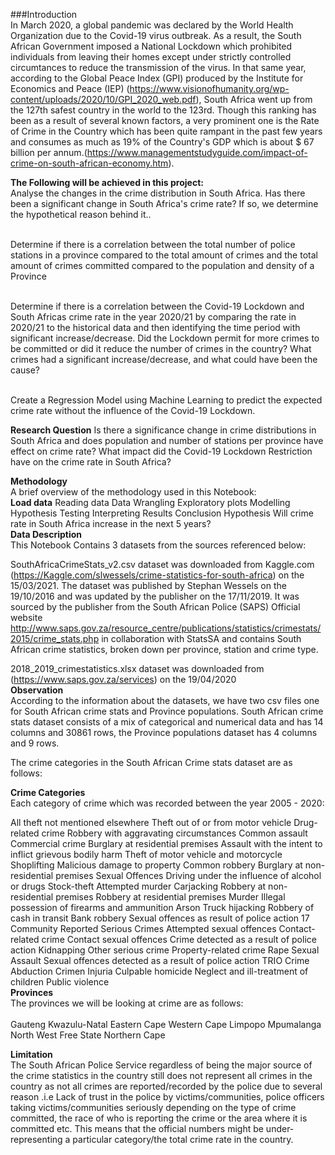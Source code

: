 ###Introduction
<br>
In March 2020, a global pandemic was declared by the World Health Organization due to the Covid-19 virus outbreak. As a result, the South African Government imposed a National Lockdown which prohibited individuals from leaving their homes except under strictly controlled circumtances to reduce the transmission of the virus. In that same year, according to the Global Peace Index (GPI) produced by the Institute for Economics and Peace (IEP) (https://www.visionofhumanity.org/wp-content/uploads/2020/10/GPI_2020_web.pdf), South Africa went up from the 127th safest country in the world to the 123rd. Though this ranking has been as a result of several known factors, a very prominent one is the Rate of Crime in the Country which has been quite rampant in the past few years and consumes as much as 19% of the Country's GDP which is about $ 67 billion per annum.(https://www.managementstudyguide.com/impact-of-crime-on-south-african-economy.htm).
<br>


**The Following will be achieved in this project:**
<br> Analyse the changes in the crime distribution in South Africa. Has there been a significant change in South Africa's crime rate? If so, we determine the hypothetical reason behind it..<br>

<br>Determine if there is a correlation between the total number of police stations in a province compared to the total amount of crimes and the total amount of crimes committed compared to the population and density of a Province<br>

<br>Determine if there is a correlation between the Covid-19 Lockdown and South Africas crime rate in the year 2020/21 by comparing the rate in 2020/21 to the historical data and then identifying the time period with significant increase/decrease. Did the Lockdown permit for more crimes to be committed or did it reduce the number of crimes in the country? What crimes had a significant increase/decrease, and what could have been the cause?<br>

<br>Create a Regression Model using Machine Learning to predict the expected crime rate without the influence of the Covid-19 Lockdown.<br>

**Research Question**
Is there a significance change in crime distributions in South Africa and does population and number of stations per province have effect on crime rate?
What impact did the Covid-19 Lockdown Restriction have on the crime rate in South Africa?

**Methodology**
<br>A brief overview of the methodology used in this Notebook:
<br>
**Load data**
Reading data
Data Wrangling
Exploratory plots
Modelling
Hypothesis Testing
Interpreting Results
Conclusion
Hypothesis
Will crime rate in South Africa increase in the next 5 years?
<br>
**Data Description**
<br>
This Notebook Contains 3 datasets from the sources referenced below:

SouthAfricaCrimeStats_v2.csv dataset was downloaded from Kaggle.com (https://Kaggle.com/slwessels/crime-statistics-for-south-africa) on the 15/03/2021. The dataset was published by Stephan Wessels on the 19/10/2016 and was updated by the publisher on the 17/11/2019. It was sourced by the publisher from the South African Police (SAPS) Official website http://www.saps.gov.za/resource_centre/publications/statistics/crimestats/2015/crime_stats.php in collaboration with StatsSA and contains South African crime statistics, broken down per province, station and crime type.

2018_2019_crimestatistics.xlsx dataset was downloaded from (https://www.saps.gov.za/services) on the 19/04/2020
<br>
**Observation**
<br>According to the information about the datasets, we have two csv files one for South African crime stats and Province populations. South African crime stats dataset consists of a mix of categorical and numerical data and has 14 columns and 30861 rows, the Province populations dataset has 4 columns and 9 rows.<br>

The crime categories in the South African Crime stats dataset are as follows:

**Crime Categories**
<br>Each category of crime which was recorded between the year 2005 - 2020:<br>

All theft not mentioned elsewhere
Theft out of or from motor vehicle
Drug-related crime
Robbery with aggravating circumstances
Common assault
Commercial crime
Burglary at residential premises
Assault with the intent to inflict grievous bodily harm
Theft of motor vehicle and motorcycle
Shoplifting
Malicious damage to property
Common robbery
Burglary at non-residential premises
Sexual Offences
Driving under the influence of alcohol or drugs
Stock-theft
Attempted murder
Carjacking
Robbery at non-residential premises
Robbery at residential premises
Murder
Illegal possession of firearms and ammunition
Arson
Truck hijacking
Robbery of cash in transit
Bank robbery
Sexual offences as result of police action
17 Community Reported Serious Crimes
Attempted sexual offences
Contact-related crime
Contact sexual offences
Crime detected as a result of police action
Kidnapping
Other serious crime
Property-related crime
Rape
Sexual Assault
Sexual offences detected as a result of police action
TRIO Crime
Abduction
Crimen Injuria
Culpable homicide
Neglect and ill-treatment of children
Public violence
<br>
**Provinces**
<br>The provinces we will be looking at crime are as follows:<br>
<br>
Gauteng
Kwazulu-Natal
Eastern Cape
Western Cape
Limpopo
Mpumalanga
North West
Free State
Northern Cape
<br>

**Limitation**
<br>The South African Police Service regardless of being the major source of the crime statistics in the country still does not represent all crimes in the country as not all crimes are reported/recorded by the police due to several reason .i.e Lack of trust in the police by victims/communities, police officers taking victims/communities seriously depending on the type of crime committed, the race of who is reporting the crime or the area where it is committed etc. This means that the official numbers might be under-representing a particular category/the total crime rate in the country.<br>
